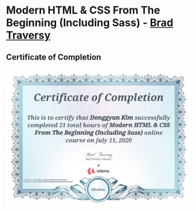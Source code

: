 # Modern HTML & CSS From The Beginning (Including Sass) - [Brad Traversy](https://www.udemy.com/user/brad-traversy/)

## Certificate of Completion

<a href="https://www.udemy.com/certificate/UC-d7187cae-8534-4f5b-b07b-5f612c5f3156/?utm_medium=email&utm_campaign=email&utm_source=sendgrid.com">
  <img src="./certificate.jpg" width="640px">
</a>
